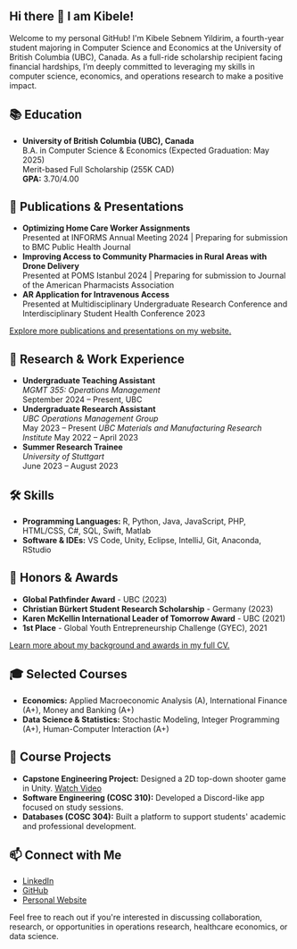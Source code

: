 ## Hi there 👋 I am Kibele!

Welcome to my personal GitHub! I'm Kibele Sebnem Yildirim, a fourth-year student majoring in Computer Science and Economics at the University of British Columbia (UBC), Canada. As a full-ride scholarship recipient facing financial hardships, I’m deeply committed to leveraging my skills in computer science, economics, and operations research to make a positive impact.

## 📚 Education
- **University of British Columbia (UBC), Canada**  
  B.A. in Computer Science & Economics (Expected Graduation: May 2025)  
  Merit-based Full Scholarship (255K CAD)  
  **GPA:** 3.70/4.00

## 📄 Publications & Presentations
- **Optimizing Home Care Worker Assignments**  
  Presented at INFORMS Annual Meeting 2024 | Preparing for submission to BMC Public Health Journal  
- **Improving Access to Community Pharmacies in Rural Areas with Drone Delivery**  
  Presented at POMS Istanbul 2024 | Preparing for submission to Journal of the American Pharmacists Association  
- **AR Application for Intravenous Access**  
  Presented at Multidisciplinary Undergraduate Research Conference and Interdisciplinary Student Health Conference 2023  

[Explore more publications and presentations on my website.](https://kibelesebnemyildirim.github.io/html/projects.html)

## 💼 Research & Work Experience
- **Undergraduate Teaching Assistant**  
  *MGMT 355: Operations Management*  
  September 2024 – Present, UBC  
- **Undergraduate Research Assistant**  
  *UBC Operations Management Group*  
  May 2023 – Present
  *UBC Materials and Manufacturing Research Institute*
  May 2022 – April 2023 
- **Summer Research Trainee**  
  *University of Stuttgart*  
  June 2023 – August 2023  

## 🛠 Skills
- **Programming Languages:** R, Python, Java, JavaScript, PHP, HTML/CSS, C#, SQL, Swift, Matlab  
- **Software & IDEs:** VS Code, Unity, Eclipse, IntelliJ, Git, Anaconda, RStudio  

## 🏅 Honors & Awards
- **Global Pathfinder Award** - UBC (2023)  
- **Christian Bürkert Student Research Scholarship** - Germany (2023)  
- **Karen McKellin International Leader of Tomorrow Award** - UBC (2021)  
- **1st Place** - Global Youth Entrepreneurship Challenge (GYEC), 2021  

[Learn more about my background and awards in my full CV.](https://kibelesebnemyildirim.github.io/html/index.html)

## 🎓 Selected Courses
- **Economics:** Applied Macroeconomic Analysis (A), International Finance (A+), Money and Banking (A+)
- **Data Science & Statistics:** Stochastic Modeling, Integer Programming (A+), Human-Computer Interaction (A+)

## 📂 Course Projects
- **Capstone Engineering Project:** Designed a 2D top-down shooter game in Unity. [Watch Video](https://youtu.be/01PvqmrgQdI)  
- **Software Engineering (COSC 310):** Developed a Discord-like app focused on study sessions.  
- **Databases (COSC 304):** Built a platform to support students' academic and professional development.

## 📫 Connect with Me
- [LinkedIn](https://www.linkedin.com/in/kibele-sebnem-yildirim-71054917b/)
- [GitHub](https://github.com/kibelesebnemyildirim)
- [Personal Website](https://kibelesebnemyildirim.github.io/html/index.html)  

Feel free to reach out if you're interested in discussing collaboration, research, or opportunities in operations research, healthcare economics, or data science.
